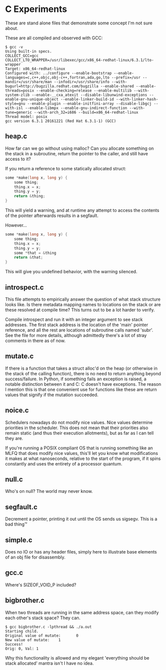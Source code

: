 # C Experiments

These are stand alone files that demonstrate some concept I'm not sure about.

These are all compiled and observed with GCC:
```
$ gcc -v
Using built-in specs.
COLLECT_GCC=gcc
COLLECT_LTO_WRAPPER=/usr/libexec/gcc/x86_64-redhat-linux/6.3.1/lto-wrapper
Target: x86_64-redhat-linux
Configured with: ../configure --enable-bootstrap --enable-languages=c,c++,objc,obj-c++,fortran,ada,go,lto --prefix=/usr --mandir=/usr/share/man --infodir=/usr/share/info --with-bugurl=http://bugzilla.redhat.com/bugzilla --enable-shared --enable-threads=posix --enable-checking=release --enable-multilib --with-system-zlib --enable-__cxa_atexit --disable-libunwind-exceptions --enable-gnu-unique-object --enable-linker-build-id --with-linker-hash-style=gnu --enable-plugin --enable-initfini-array --disable-libgcj --with-isl --enable-libmpx --enable-gnu-indirect-function --with-tune=generic --with-arch_32=i686 --build=x86_64-redhat-linux
Thread model: posix
gcc version 6.3.1 20161221 (Red Hat 6.3.1-1) (GCC) 
```

## heap.c
How far can we go without using malloc? Can you allocate something on the stack in a subroutine, return the pointer to the caller, and still have access to it?

If you return a reference to some statically allocated struct:
``` C
some *make(long x, long y) {
    some thing;
    thing.x = x;
    thing.y = y;
    return &thing;
}
```
This will yield a warning, and at runtime any attempt to access the contents of the pointer afterwards results in a segfault.

However...

``` C
some *make(long x, long y) {
    some thing;
    thing.x = x;
    thing.y = y;
    some *that = &thing
    return &that;
}
```

This will give you undefined behavior, with the warning silenced.


## introspect.c
This file attempts to empirically answer the question of what stack structure looks like. Is there metadata mapping names to locations on the stack or are these resolved at compile time? This turns out to be a lot harder to verify.

Compile introspect and run it with an integer argument to see stack addresses. The first stack address is the location of the 'main' pointer reference, and all the rest are locations of subroutine calls named 'subr'. See the file for more details, although admittedly there's a lot of stray comments in there as of now.

## mutate.c

If there is a function that takes a struct alloc'd on the heap (or otherwise in the stack of the calling function), there is no need to return anything beyond success/failure. In Python, if something fails an exception is raised, a notable distinction between it and C: C doesn't have exceptions. The reason I mention this is that one convenient use for functions like these are return values that signify if the mutation succeeded.

## noice.c
Schedulers nowadays do not modify nice values. Nice values determine priorities in the scheduler. This does not mean that their priorities also remain static (and thus their execution allotments), but as far as I can tell they are.

If you're running a POSIX compliant OS that is running something like an MLFQ that does modify nice values, this'll let you know what modifications it makes at what nanoseconds, relative to the start of the program, if it spins constantly and uses the entirety of a processor quantum.

## null.c
Who's on null? The world may never know.


## segfault.c
Decrement a pointer, printing it out until the OS sends us sigsegv. This is a bad thing™ 

## simple.c
Does no IO or has any header files, simply here to illustrate base elements of an obj file for disassembly.

## gcc.c
Where's SIZEOF\_VOID\_P included?

## bigbrother.c
When two threads are running in the same address space, can they modify each other's stack space? They can.
```
$ gcc bigbrother.c -lpthread && ./a.out
Starting child.
Original value of mutate:       0
New value of mutate:    1
Success!
Orig: 0, Val: 1
```
Why this functionality is allowed and my elegant 'everything should be stack allocated' mantra isn't I have no idea.

